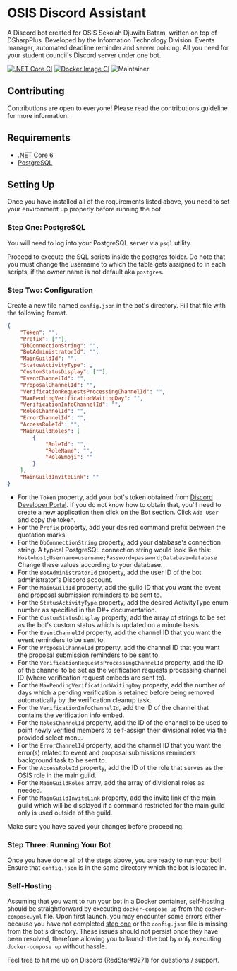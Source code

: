# OSIS Discord Assistant
A Discord bot created for OSIS Sekolah Djuwita Batam, written on top of DSharpPlus. Developed by the Information Technology Division. Events manager, automated deadline reminder and server policing. All you need for your student council's Discord server under one bot.

[![.NET Core CI](https://github.com/redstarxx/DiscordBotOSIS/actions/workflows/dotnet.yml/badge.svg?branch=main)](https://github.com/redstarxx/DiscordBotOSIS/actions/workflows/dotnet.yml)
[![Docker Image CI](https://github.com/redstarxx/DiscordBotOSIS/actions/workflows/docker-image.yml/badge.svg)](https://github.com/redstarxx/DiscordBotOSIS/actions/workflows/docker-image.yml)
![Maintainer](https://img.shields.io/badge/maintainer-redstarxx-blue)

## Contributing
Contributions are open to everyone! Please read the contributions guideline for more information.

## Requirements
- [.NET Core 6](https://dotnet.microsoft.com/download/dotnet/6.0)
- [PostgreSQL](https://www.postgresql.org/)

## Setting Up
Once you have installed all of the requirements listed above, you need to set your environment up properly before running the bot.

### Step One: PostgreSQL
You will need to log into your PostgreSQL server via `psql` utility.

Proceed to execute the SQL scripts inside the [postgres](https://github.com/redstarxx/OSISDiscordAssistant/tree/main/postgres) folder. Do note that you must change the username to which the table gets assigned to in each scripts, if the owner name is not default aka `postgres`.

### Step Two: Configuration
Create a new file named `config.json` in the bot's directory. Fill that file with the following format.

```json
{
    "Token": "",
    "Prefix": [""],
    "DbConnectionString": "",
    "BotAdministratorId": "",
    "MainGuildId": "",
    "StatusActivityType": ,
    "CustomStatusDisplay": [""],
    "EventChannelId": "",
    "ProposalChannelId": "",
    "VerificationRequestsProcessingChannelId": "",
    "MaxPendingVerificationWaitingDay": "",
    "VerificationInfoChannelId": "",
    "RolesChannelId": "",
    "ErrorChannelId": "",
    "AccessRoleId": "",
    "MainGuildRoles": [
        {
            "RoleId": "",
            "RoleName": "",
            "RoleEmoji": ""
        }
	],
    "MainGuildInviteLink": ""
}
```

- For the `Token` property, add your bot's token obtained from [Discord Developer Portal](https://discord.com/developers/applications). If you do not know how to obtain that, you'll need to create a new application then click on the Bot section. Click `Add User` and copy the token.
- For the `Prefix` property, add your desired command prefix between the quotation marks.
- For the `DbConnectionString` property, add your database's connection string. A typical PostgreSQL connection string would look like this: `Host=host;Username=username;Password=password;Database=database` Change these values according to your database.
- For the `BotAdministratorId` property, add the user ID of the bot administrator's Discord account.
- For the `MainGuildId` property, add the guild ID that you want the event and proposal submission reminders to be sent to.
- For the `StatusActivityType` property, add the desired ActivityType enum number as specified in the D#+ documentation.
- For the `CustomStatusDisplay` property, add the array of strings to be set as the bot's custom status which is updated on a minute basis.
- For the `EventChannelId` property, add the channel ID that you want the event reminders to be sent to.
- For the `ProposalChannelId` property, add the channel ID that you want the proposal submission reminders to be sent to.
- For the `VerificationRequestsProcessingChannelId` property, add the ID of the channel to be set as the verification requests processing channel ID (where verification request embeds are sent to).
- For the `MaxPendingVerificationWaitingDay` property, add the number of days which a pending verification is retained before being removed automatically by the verification cleanup task.
- For the `VerificationInfoChannelId`, add the ID of the channel that contains the verification info embed.
- For the `RolesChannelId` property, add the ID of the channel to be used to point newly verified members to self-assign their divisional roles via the provided select menu.
- For the `ErrorChannelId` property, add the channel ID that you want the error(s) related to event and proposal submissions reminders background task to be sent to.
- For the `AccessRoleId` property, add the ID of the role that serves as the OSIS role in the main guild.
- For the `MainGuildRoles` array, add the array of divisional roles as needed.
- For the `MainGuildInviteLink` property, add the invite link of the main guild which will be displayed if a command restricted for the main guild only is used outside of the guild.

Make sure you have saved your changes before proceeding.

### Step Three: Running Your Bot
Once you have done all of the steps above, you are ready to run your bot! Ensure that `config.json` is in the same directory which the bot is located in.

### Self-Hosting
Assuming that you want to run your bot in a Docker container, self-hosting should be straightforward by executing `docker-compose up` from the `docker-compose.yml` file. Upon first launch, you may encounter some errors either because you have not completed [step one](https://github.com/redstarxx/OSISDiscordAssistant#step-one-postgresql) or the `config.json` file is missing from the bot's directory. These issues should not persist once they have been resolved, therefore allowing you to launch the bot by only executing `docker-compose up` without hassle.

Feel free to hit me up on Discord (RedStar#9271) for questions / support.